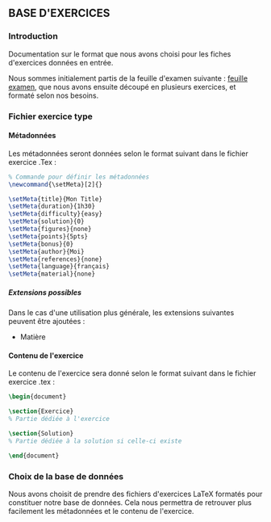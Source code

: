 ## BASE D'EXERCICES

### Introduction

Documentation sur le format que nous avons choisi pour les fiches d'exercices données en entrée.

Nous sommes initialement partis de la feuille d'examen suivante : [feuille examen](./exemple/Examen-ALGO6-2023.04.19.tex), que nous avons ensuite découpé en plusieurs exercices, et formaté selon nos besoins.

### Fichier exercice type

#### Métadonnées

Les métadonnées seront données selon le format suivant dans le fichier exercice .Tex :

```tex
% Commande pour définir les métadonnées
\newcommand{\setMeta}[2]{}

\setMeta{title}{Mon Title}
\setMeta{duration}{1h30}
\setMeta{difficulty}{easy}
\setMeta{solution}{0}
\setMeta{figures}{none}
\setMeta{points}{5pts}
\setMeta{bonus}{0}
\setMeta{author}{Moi}
\setMeta{references}{none}
\setMeta{language}{français}
\setMeta{material}{none}
```

##### Extensions possibles

Dans le cas d'une utilisation plus générale, les extensions suivantes peuvent être ajoutées :

* Matière

#### Contenu de l'exercice

Le contenu de l'exercice sera donné selon le format suivant dans le fichier exercice .tex :

```tex
\begin{document}

\section{Exercice}
% Partie dédiée à l'exercice

\section{Solution}
% Partie dédiée à la solution si celle-ci existe

\end{document}
```

### Choix de la base de données

Nous avons choisit de prendre des fichiers d'exercices LaTeX formatés pour constituer notre base de données. Cela nous permettra de retrouver plus facilement les métadonnées et le contenu de l'exercice.
